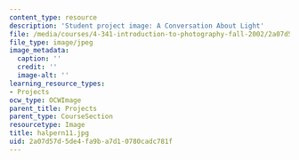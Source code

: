 ```yaml
---
content_type: resource
description: 'Student project image: A Conversation About Light'
file: /media/courses/4-341-introduction-to-photography-fall-2002/2a07d57d5de4fa9ba7d10780cadc781f_halpern11.jpg
file_type: image/jpeg
image_metadata:
  caption: ''
  credit: ''
  image-alt: ''
learning_resource_types:
- Projects
ocw_type: OCWImage
parent_title: Projects
parent_type: CourseSection
resourcetype: Image
title: halpern11.jpg
uid: 2a07d57d-5de4-fa9b-a7d1-0780cadc781f
---
```

